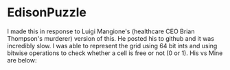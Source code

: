 # EdisonPuzzle
I made this in response to Luigi Mangione's (healthcare CEO Brian Thompson's murderer) version of this. He posted his to github and it was incredibly slow. I was able to represent the grid using 64 bit ints and using bitwise operations to check whether a cell is free or not (0 or 1). His vs Mine are below:
